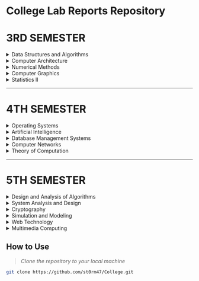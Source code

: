 # College Lab Reports Repository


# 3RD SEMESTER
<details>
<summary>Data Structures and Algorithms</summary>

- [Lab Report 1: Memory Allocation](./DSA/Lab1.cpp)
- [Lab Report 2: Stack Implementation](./DSA/Lab2.cpp)
- [Lab Report 3: Linear Queue Implementation](./DSA/Lab3.cpp)
- [Lab Report 4: Circular Queue Implementation](./DSA/Lab4.cpp)
- [Lab Report 5: Linked Lists Implementation](./DSA/Lab5.cpp)
- [Lab Report 6: Factorial](./DSA/Lab6.cpp)
- [Lab Report 7: Fibonacci Sequence](./DSA/Lab7.cpp)
- [Lab Report 8: GCD Calculator](./DSA/Lab8.cpp)
- [Lab Report 9: Tower of Hanoi](./DSA/Lab9.cpp)
- [Lab Report 10: Binary Search](./DSA/Lab10.cpp)
- [Lab Report 11: Linear Search](./DSA/Lab11.cpp)
- [Lab Report 12: Bubble Sort Algorithm](./DSA/Lab12.cpp)
- [Lab Report 13: Shell Sort Algorithm](./DSA/Lab13.cpp)
- [Lab Report 14: Quick Sort Algorithm](./DSA/Lab14.cpp)
- [Lab Report 15: Merge Sort Algorithm](./DSA/Lab15.cpp)
---
</details>

<details>
<summary>Computer Architecture</summary>

- [Lab Report 1: Data Representation](./CA/BinaryNumber.cpp)
- [Lab Report 2: Overflow Checker](./CA/Overflow.cpp)
- [Lab Report 3: Booth's Algorithm](./CA/Booths_Algo.cpp.cpp)
---
</details>

<details>
<summary>Numerical Methods</summary>

- [Lab Report 1: Bisection Method](./NM/BisectionMethod.c)
- [Lab Report 2: Newton - Raphson Method](./NM/Newton.c)
- [Lab Report 3: Secant Method](./NM/Secant.c)
- [Lab Report 4: Fixed Point Method](./NM/FixedPoint.c)
- [Lab Report 5: Synthetic Division](./NM/Synthetic_Division.c)
- [Lab Report 6: Horner's Method](./NM/Horners_Method.c)
- [Lab Report 7: Lagrange Interpolation](./NM/Lagrange.c)
- [Lab Report 8: Newton Divided Difference Interpolation](./NM/Divided_difference.c)
- [Lab Report 9: Newton Forward Difference Interpolation](./NM/Newton_forward.c)
- [Lab Report 10: Newton Backward Difference Interpolation](./NM/Newton_backward.c)
- [Lab Report 11: Forward Difference Formula](./NM/Forward_difference.c)
- [Lab Report 12: Backward Difference Formula](./NM/Backward_difference.c)
- [Lab Report 13: Central Difference Formula](./NM/Central_difference.c)
- [Lab Report 14: Linear Regression](./NM/Linear_regression.c)
- [Lab Report 15: Polynomial Regression](./NM/Polynomial_Regression.c)
- [Lab Report 16: Exponential Regression](./NM/Exponential_Regression.c)
- [Lab Report 17: Maxima and Minima](./NM/Maxima_Minima.c)
- [Lab Report 18: Simpson's 1/3 Rule](./NM/Simpsons1_3.c)
- [Lab Report 19: Composite Simpson's 1/3 Rule](./NM/Composite_Simpson1_3.c)
- [Lab Report 20: Simpson's 3/8 Rule](./NM/Simpsons3_8.c)
- [Lab Report 21: Composite Simpson's 3/8 Rule](./NM/Composite_Simpsons3_8.c)
- [Lab Report 22: Trapezoidal Rule](./NM/Trapezoidal.c)
- [Lab Report 23: Composite Trapezoidal Rule](./NM/Composite_Trapezoidal.c)
- [Lab Report 24: Gauss Elimination Method](./NM/Gauss_Elimination.c)
- [Lab Report 25: Gauss Elimination Method with Partial Pivoting](./NM/Gauss_Elimination_Pivoting.c)
- [Lab Report 26: Gauss Jordan Method](./NM/Gauss_Jordan.c)
- [Lab Report 27: Gauss Jacobi Method](./NM/Gauss_Jacobi.c)
- [Lab Report 28: Gauss Seidel Method](./NM/Gauss_Seidel.c)
- [Lab Report 29: Matrix Inversion](./NM/Matrix_Inversion.c)
- [Lab Report 30: LU Decomposition Method](./NM/DoLittle_Lu_Decomposition.c)
- [Lab Report 31: Cholesky Decomposition Method](./NM/Cholesky_Method.c)
- [Lab Report 32: Taylor Series](./NM/Taylor_Series.c)
- [Lab Report 33: Euler's Method](./NM/Euler_Method.c)
- [Lab Report 34: Picard's Method](./NM/Picard_Method.c)
- [Lab Report 35: Heun Method](./NM/Heun_Method.c)
- [Lab Report 36: Runge-Kutta Method](./NM/RK_Method.c)
- [Lab Report 37: Boundary Value Problem](./NM/Shooting_Method.c)
- [Lab Report 38: Laplace Equation](./NM/Laplace_Equation.c)
- [Lab Report 39: Poisson's Equation](./NM/Poisson_Equation.c)
---
</details>

<details>
<summary>Computer Graphics</summary>

- [Lab Report 1: Digital Differential Algorithm (Positive Slope) ](./CG/DDA_Positive_Slope.cpp)
- [Lab Report 2: Digital Differential Algorithm (Negative Slope) ](./CG/DDA_Negative_Slope.cpp)
- [Lab Report 3: Bresenham's Line Algorithm (Positive Slope) ](./CG/BLA_Positive_Slope.cpp)
- [Lab Report 4: Bresenham's Line Algorithm (Negative Slope) ](./CG/BLA_Negative_Slope.cpp) 
- [Lab Report 5: Midpoint Circle Algorithm ](./CG/Circle.cpp)
- [Lab Report 6: 2D Transformations ](./CG/2D_Transform.cpp)
---
</details>

<details>
<summary>Statistics II</summary>

- [Lab Report 1: Sampling Distribution and Estimation](./Stats_2/Stats%20Lab%201.pdf)
- [Lab Report 2: Testing of Hypothesis](./Stats_2/Stats%20Lab%202.pdf)
- [Lab Report 3: Non parametric Testing of Hypothesis](./Stats_2/Stats%20Lab%203.pdf)
- [Lab Report 4: Correlation and Regression](./Stats_2/Stats%20Lab%204.pdf)
---
</details>

---
# 4TH SEMESTER
<details>
<summary>Operating Systems</summary>

- [Lab Report 1: FIFO Page Replacement Algorithm](./OS/FIFO_Page_Replacement.cpp)
- [Lab Report 2: LRU Page Replacement Algorithm](./OS/LRU_Page_Replacement.cpp)
- [Lab Report 3: OPR Page Replacement Algorithm](./OS/OPR_Page_Replacement.cpp)
- [Lab Report 4: Best Fit Algorithm](./OS/Best_Fit.cpp)
- [Lab Report 5: Worst Fit Algorithm](./OS/Worst_Fit.cpp)
- [Lab Report 6: First Fit Algorithm](./OS/First_Fit.cpp)
- [Lab Report 7: Belady's Anomaly](./OS/BeLadys_Anomaly.cpp)
- [Lab Report 8: FCFS Process Scheduling Algorithm](./OS/FCFS.cpp)
- [Lab Report 9: SJF Process Scheduling Algorithm](./OS/SJF.cpp)
- [Lab Report 10: RR Process Scheduling Algorithm](./OS/Round_Robin.cpp)
- [Lab Report 11: Priority Process Scheduling Algorithm](./OS/Priority_Scheduling.cpp)
- [Lab Report 12: FCFS Disk Scheduling Algorithm](./OS/FCFS_Disk.cpp)
- [Lab Report 13: Scan Disk Scheduling Algorithm](./OS/Scan_Disk.cpp)
- [Lab Report 14: C-Look Disk Scheduling Algorithm](./OS/CLook_Disk.cpp)
- [Lab Report 15: Segmentation Memory Management](./OS/Segmentation.cpp)
---
</details>

<details>
<summary>Artificial Intelligence</summary>

- [Lab Report 1: Chatbot](./AI/Chatbot.py)
- [Lab Report 2: Tower of Hanoi](./AI/TOH.py)
- [Lab Report 3: Water Jug Problem](./AI/Waterjug.py)
- [Lab Report 4: Breadth First Search Algorithm](./AI/BFS.py)
- [Lab Report 5: Depth First Search Algorithm](./AI/DFS.py)
- [Lab Report 6: Best First Search Algorithm](./AI/Best_First_Search.py)
- [Lab Report 7: A* Search Algorithm](./AI/A_Search.py)
- [Lab Report 8: Naive Bayes](./AI/Naive_Baiyes.py)
- [Lab Report 9: Expert System](./AI/Expert_System.py)
- [Lab Report 10: Natural Language Processing](./AI/NLP.py)
---
</details>

<details>
<summary>Database Management Systems</summary>

- [Lab Report 1: DDL Commands](./DBMS/Lab%20Report%201.pdf)
- [Lab Report 2: DML Commands, Union and Intersection](./DBMS/Lab%20Report%202.pdf)
- [Lab Report 3: Different Join Operations](./DBMS/Lab%20Report%203.pdf)
- [Lab Report 4: Cartesian Join](./DBMS/Lab%20Report%204.pdf)
- [Lab Report 5: Product Management Database](./DBMS/Lab%20Report%205.pdf)
- [Lab Report 6: School Management Database](./DBMS/Lab%20Report%206.pdf)
- [Lab Report 7: Banking Database](./DBMS/Lab%20Report%207.pdf)
---
</details>

<details>
<summary>Computer Networks</summary>

- [Lab Report 1: Understanding of Network Equipment, Wiring in Details](./CN/Lab%20Report%2001.pdf)
- [Lab Report 2: Installation of Operating System in Virtual Machine](./CN/Lab%20Report%2002.pdf)
- [Lab Report 3: Introduction of Packet Tracer and Connection of Different Devices](./CN/Lab%20Report%2003.pdf)
- [Lab Report 4: Peer to Peer Network Configuration](./CN/Lab%20Report%2004.pdf)
- [Lab Report 5: Interconnection of LANs](./CN/Lab%20Report%2005.pdf)
- [Lab Report 6: Interconnection of two LANs using Router](./CN/Lab%20Report%2006.pdf)
- [Lab Report 7: Router Configuration using CLI](./CN/Lab%20Report%2007.pdf)
- [Lab Report 8: Static Routing Implementation](./CN/Lab%20Report%2008.pdf)
- [Lab Report 9: Dynamic Routing Implementation using RIP](./CN/Lab%20Report%2009.pdf)
- [Lab Report 10: Dynamic Routing Implementation using OSPF](./CN/Lab%20Report%2010.pdf)
- [Lab Report 11: Dynamic Routing Implementation using BGP](./CN/Lab%20Report%2011.pdf)
- [Lab Report 12: Configuration of DHCP Server](./CN/Lab%20Report%2012.pdf)
---
</details>

<details>
<summary>Theory of Computation</summary>

- [Lab Report 1: DFA Accepting string "0010"](./TOC/Lab1.c)
- [Lab Report 2: DFA Accepting string "aaabbb"](./TOC/Lab2.c)
- [Lab Report 3: DFA Accepting string starting with "aa"](./TOC/Lab3.c)
- [Lab Report 4: DFA Accepting string ending with "bb"](./TOC/Lab4.c)
- [Lab Report 5: DFA Accepting sub-string "aa"](./TOC/Lab5.c)
- [Lab Report 6: DFA Accepting odd number of 1's](./TOC/Lab6.c)
- [Lab Report 7: DFA Accepting string starting with "a" and ending with "bb"](./TOC/Lab7.c)
- [Lab Report 8: DFA Accepting string which has number of "a" twice than number of "b"](./TOC/Lab8.c)
- [Lab Report 9: NFA Accepting string which has substring "ab" and ends with "a"](./TOC/Lab9.c)
- [Lab Report 10: PDA Accepting the language a^nb^n](./TOC/Lab10.c)
- [Lab Report 11: TM Accepting the language a^nb^nc^n](./TOC/Lab11.c)
---
</details>

---

# 5TH SEMESTER

<details>
<summary>Design and Analysis of Algorithms</summary>

- [Lab Report 1: GCD](./DAA/GCD.cpp)
- [Lab Report 2: Fibonacci Series](./DAA/Fibonacci_Series.cpp)
- [Lab Report 3: Factorial](./DAA/Factorial.cpp)
- [Lab Report 4: Linear Search](./DAA/Linear_Search.cpp)
- [Lab Report 5: Bubble Sort](./DAA/Bubble_Sort.cpp)
- [Lab Report 6: Selection Sort](./DAA/Selection_Sort.cpp)
- [Lab Report 7: Insertion Sort](./DAA/Insertion_Sort.cpp)
- [Lab Report 8: Binary Search](./DAA/Binary_Search.cpp)
- [Lab Report 9: Min Max Problem](./DAA/MinMax.cpp)
- [Lab Report 10: Merge Sort](./DAA/Merge_Sort.cpp)
- [Lab Report 11: Quick Sort](./DAA/Quick_Sort.cpp)
- [Lab Report 12: Heap Sort](./DAA/Heap_Sort.cpp)
- [Lab Report 13: Fractional Knapsack Problem](./DAA/Fractional_Knapsack.cpp)
- [Lab Report 14: Job Sequencing Problem](./DAA/Job_Sequencing.cpp)
- [Lab Report 15: Kruskal's Algorithm](./DAA/Kruskal.cpp)
- [Lab Report 16: Prim's Algorithm](./DAA/Prims.cpp)
- [Lab Report 17: Dijkstra's Algorithm](./DAA/Dijkstra.cpp)
- [Lab Report 18: Huffman Coding](./DAA/Huffman_Coding.cpp)
- [Lab Report 19: Matrix Chain Multiplication](./DAA/Matrix_Chain.cpp)
- [Lab Report 20: 0/1 Knapsack Problem](./DAA/0_1Knapsack.cpp)
- [Lab Report 21: Floyd Warshall Algorithm](./DAA/Flyod_Warshall.cpp)
- [Lab Report 22: Subset Sum Problem](./DAA/SubSet_Problem.cpp)
- [Lab Report 23: N-Queens Problem](./DAA/N_Queens.cpp)


---
</details>


<details>
<summary>System Analysis and Design</summary>

---
</details>

<details>
<summary>Cryptography</summary>

- [Lab Report 1: Caesar Cipher](./Cryptography/Caesar_Cipher.py)
- [Lab Report 2: Monoalphabetic Substitution Cipher](./Cryptography/Monoalphabetic_Substitution_Cipher.py)
- [Lab Report 3: Playfair Cipher](./Cryptography/Playfair_Cipher.py)
- [Lab Report 4: Hill Cipher](./Cryptography/Hill_Cipher.py)
- [Lab Report 5: Vigenere Cipher](./Cryptography/Vigenere_Cipher.py)
- [Lab Report 6: Rail Fence Cipher](./Cryptography/Rail_Fence_Cipher.py)
- [Lab Report 7: Euclidean Algorithm](./Cryptography/Euclidean_Algorithm.py)
- [Lab Report 8: Extended Euclidean Algorithm](./Cryptography/Extended_Euclidean_Algorithm.py)
- [Lab Report 9: Miller-Rabin Primality Test](./Cryptography/Miller_Rabin_Primality_Test.py)
- [Lab Report 10: Euler's Theorem](./Cryptography/Eulers_Theorem.py)
- [Lab Report 11: Primitive Root](./Cryptography/Primitive_Root.py)
- [Lab Report 12: Discrete Logarithm](./Cryptography/Discrete_Logarithm.py)
- [Lab Report 13: Diffie-Hellman Key Exchange](./Cryptography/Diffie_Hellman_Key_Exchange.py)
- [Lab Report 14: Man-in-middle attack](./Cryptography/Man-in-middle_attack.py)
- [Lab Report 15: RSA Algorithm](./Cryptography/RSA_Algorithm.py)
- [Lab Report 16: ElGamal Cryptographic System](./Cryptography/ElGamal_Cryptographic_System.py)
---
</details>

<details>
<summary>Simulation and Modeling</summary>

- [Lab Report 1: Distributed Lag Model](./Simulation_Modeling/Lab_1.c)
- [Lab Report 2: Bank Queue Analysis](./Simulation_Modeling/Lab_2.c)
- [Lab Report 3: Stadium Time Entry Calculation](./Simulation_Modeling/Lab_3.c)
- [Lab Report 4: Poisson Distribution](./Simulation_Modeling/Lab_4.c)
- [Lab Report 5: Markov Chain](./Simulation_Modeling/Lab_5.c)
- [Lab Report 6: Linear Congruential Method](./Simulation_Modeling/Lab_6.c)
- [Lab Report 7: Multiplicative Congruential Method](./Simulation_Modeling/Lab_7.c)

---
</details>



<details>
<summary>Web Technology</summary>

- [Assignment 1: HTML and CSS Basics](./Web_Technology/Assignment/Assignment1.md)
- [Assignment 2: JavaScript Basics](./Web_Technology/Assignment/Assignment2.md)

- [Lab Report 1: HTML](./Web_Technology/Practical/Lab_Report_1/Readme.md)
- [Lab Report 2: CSS](./Web_Technology/Practical/Lab_Report_2/Readme.md)
- [Lab Report 3: JavaScript](./Web_Technology/Practical/Lab_Report_3/Readme.md)
- [Lab Report 4: jQuery](./Web_Technology/Practical/Lab_Report_4/Readme.md)
- [Lab Report 5: PHP](./Web_Technology/Practical/Lab_Report_5/Readme.md)

---
</details>


<details>
<summary>Multimedia Computing</summary>

- [Lab Report 1: Logo Design in Macromedia MX 11](./Multimedia/LAB_1/Readme.md)
- [Lab Report 2: Bouncing Ball Animation in Macromedia Flash](./Multimedia/LAB_2/Readme.md)
- [Lab Report 3: Text Animation in Swish Max](./Multimedia/LAB_3/Readme.md)
- [Lab Report 4: Bouncing Ball Animation in Macromedia Director](./Multimedia/LAB_4/Readme.md)
- [Lab Report 5: Creating Simple Bill in Macromedia MX 11](./Multimedia/LAB_5/Readme.md)
---
</details>

## How to Use
   >*Clone the repository to your local machine*

   ```bash
   git clone https://github.com/st0rm47/College.git
   ```
